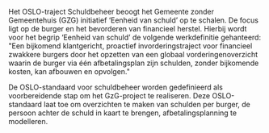 Het OSLO-traject Schuldbeheer beoogt het Gemeente zonder Gemeentehuis (GZG) initiatief ‘Eenheid van schuld’ op te schalen.
De focus ligt op de burger en het bevorderen van financieel herstel.
Hierbij wordt voor het begrip ‘Eenheid van schuld’ de volgende werkdefinitie gehanteerd:
"Een bijkomend klantgericht, proactief invorderingstraject voor financieel zwakkere burgers
door het opzetten van een globaal vorderingenoverzicht waarin de burger via één afbetalingsplan zijn schulden,
zonder bijkomende kosten, kan afbouwen en opvolgen."

De OSLO-standaard voor schuldbeheer worden gedefinieerd als voorbereidende stap om het GzG-project te realiseren.
Deze OSLO-standaard laat toe om
overzichten te maken van schulden per burger,
de persoon achter de schuld in kaart te brengen,
afbetalingsplanning te modelleren.
